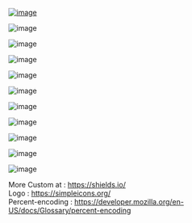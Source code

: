 [![image](https://colab.research.google.com/assets/colab-badge.svg)]()

![image](https://img.shields.io/badge/YouTube-Tbsc%20so-ff0000?style=flat&logo=youtube&logoColor=ff0000)

![image](https://img.shields.io/badge/Tbsc%20so-fff?style=flat&logo=youtube&logoColor=ff0000)

![image](https://img.shields.io/badge/Facebook-Bocss%20Tapter-1877F2?style=flat&logo=facebook&logoColor=1877F2)

![image](https://img.shields.io/badge/Bocss%20Tapter-fff?style=flat&logo=facebook&logoColor=1877F2)

![image](https://img.shields.io/badge/BoszGTec-ffffff?style=flat&logo=github&logoColor=000)




![image](https://img.shields.io/badge/HTML-ffffff?style=flat&logo=html5&logoColor=E34F26)

![image](https://img.shields.io/badge/CSS-ffffff?style=flat&logo=css3&logoColor=1572B6)

![image](https://img.shields.io/badge/JavaScript-afafaf?style=flat&logo=javascript)

![image](https://img.shields.io/badge/Python-ffffff?style=flat&logo=python)

![image](https://img.shields.io/badge/jupyter-ffffff?style=flat&logo=jupyter)


More Custom at : https://shields.io/ <br>
Logo : https://simpleicons.org/ <br>
Percent-encoding : https://developer.mozilla.org/en-US/docs/Glossary/percent-encoding
